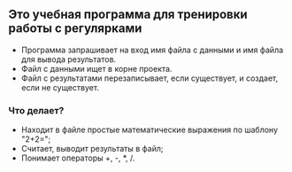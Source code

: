 ## Это учебная программа для тренировки работы с регулярками

* Программа запрашивает на вход имя файла с данными и имя файла для вывода результатов.
* Файл с данными ищет в корне проекта.
* Файл с результатами перезаписывает, если существует, и создает, если не существует.

### Что делает?

* Находит в файле простые математические выражения по шаблону "2+2=";
* Считает, выводит результаты в файл;
* Понимает операторы +, -, *, /.